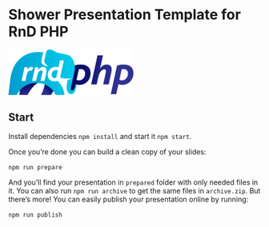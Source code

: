 # Shower Presentation Template for RnD PHP
<img src="pictures/logo.png" width="250" alt="RnD PHP logo">


## Start
Install dependencies `npm install` and start it `npm start`.

Once you’re done you can build a clean copy of your slides:

    npm run prepare

And you’ll find your presentation in `prepared` folder with only needed files in it. You can also run `npm run archive` to get the same files in `archive.zip`. But there’s more! You can easily publish your presentation online by running:

    npm run publish


